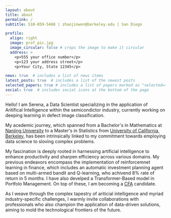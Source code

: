 ```yaml
---
layout: about
title: about
permalink: /
subtitle: 510-859-5468 | zhaojinwen@berkeley.edu | San Diego

profile:
  align: right
  image: prof_pic.jpg
  image_circular: false # crops the image to make it circular
  address: >
    <p>555 your office number</p>
    <p>123 your address street</p>
    <p>Your City, State 12345</p>

news: true  # includes a list of news items
latest_posts: true  # includes a list of the newest posts
selected_papers: true # includes a list of papers marked as "selected={true}"
social: true  # includes social icons at the bottom of the page
---
```


Hello! I am Serena, a Data Scientist specializing in the application of Aritifical Intelligence within the semicondictor industry, currently working on deeping learning in defect image classification. 

My acedemic journey, which spanned from a Bachelor's in Mathematics at [Nanjing University](https://www.nju.edu.cn/en/) to a Master's in Statistics from [University of California, Berkeley](https://www.berkeley.edu/), has been intrinsically linked to my commitment towards employing data science to sloving complex problems. 

My fascination is deeply rooted in harnessing artificial intelligence to enhance productivity and sharpen efficiency across various domains. 
My previous endeavors encompass the implementation of reinforcemnet learning in finance, which includes an automatic investment planning agent based on multi-armed bandit and Q-learning, who achivend 8% rate of return in 5 months. 
I have also develped a Transformer-Based model in Portfolo Management. 
On top of these, I am becoming a [CFA](https://www.cfainstitute.org/) candidate. 

As I weave through the complex tapestry of ariticial intelligence and myriad industry-specific challenges, I warmly invite collaborations with professionals who also champion the application of data-driven solutions, aiming to mold the technological frontiers of the future.

<!-- Write your biography here. Tell the world about yourself. Link to your favorite [subreddit](http://reddit.com). You can put a picture in, too. The code is already in, just name your picture `prof_pic.jpg` and put it in the `img/` folder.

Put your address / P.O. box / other info right below your picture. You can also disable any of these elements by editing `profile` property of the YAML header of your `_pages/about.md`. Edit `_bibliography/papers.bib` and Jekyll will render your [publications page](/al-folio/publications/) automatically.

Link to your social media connections, too. This theme is set up to use [Font Awesome icons](http://fortawesome.github.io/Font-Awesome/) and [Academicons](https://jpswalsh.github.io/academicons/), like the ones below. Add your Facebook, Twitter, LinkedIn, Google Scholar, or just disable all of them. -->
